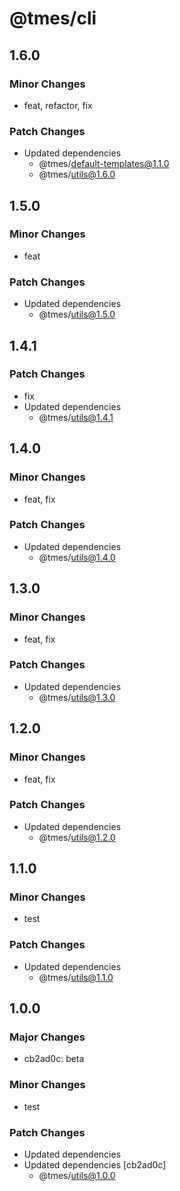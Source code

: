 # @tmes/cli

## 1.6.0

### Minor Changes

- feat, refactor, fix

### Patch Changes

- Updated dependencies
  - @tmes/default-templates@1.1.0
  - @tmes/utils@1.6.0

## 1.5.0

### Minor Changes

- feat

### Patch Changes

- Updated dependencies
  - @tmes/utils@1.5.0

## 1.4.1

### Patch Changes

- fix
- Updated dependencies
  - @tmes/utils@1.4.1

## 1.4.0

### Minor Changes

- feat, fix

### Patch Changes

- Updated dependencies
  - @tmes/utils@1.4.0

## 1.3.0

### Minor Changes

- feat, fix

### Patch Changes

- Updated dependencies
  - @tmes/utils@1.3.0

## 1.2.0

### Minor Changes

- feat, fix

### Patch Changes

- Updated dependencies
  - @tmes/utils@1.2.0

## 1.1.0

### Minor Changes

- test

### Patch Changes

- Updated dependencies
  - @tmes/utils@1.1.0

## 1.0.0

### Major Changes

- cb2ad0c: beta

### Minor Changes

- test

### Patch Changes

- Updated dependencies
- Updated dependencies [cb2ad0c]
  - @tmes/utils@1.0.0
